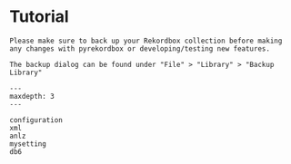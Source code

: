 # Tutorial

```{attention}
Please make sure to back up your Rekordbox collection before making
any changes with pyrekordbox or developing/testing new features.

The backup dialog can be found under "File" > "Library" > "Backup Library"
```

````{toctree}
---
maxdepth: 3
---

configuration
xml
anlz
mysetting
db6
````
